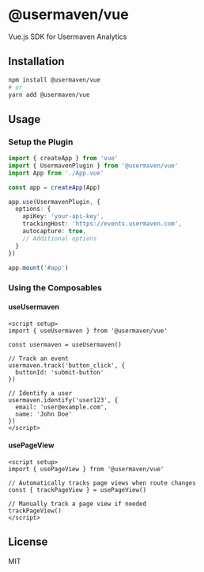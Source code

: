 # @usermaven/vue

Vue.js SDK for Usermaven Analytics

## Installation

```bash
npm install @usermaven/vue
# or
yarn add @usermaven/vue
```

## Usage

### Setup the Plugin

```typescript
import { createApp } from 'vue'
import { UsermavenPlugin } from '@usermaven/vue'
import App from './App.vue'

const app = createApp(App)

app.use(UsermavenPlugin, {
  options: {
    apiKey: 'your-api-key',
    trackingHost: 'https://events.usermaven.com',
    autocapture: true,
    // Additional options
  }
})

app.mount('#app')
```

### Using the Composables

#### useUsermaven

```vue
<script setup>
import { useUsermaven } from '@usermaven/vue'

const usermaven = useUsermaven()

// Track an event
usermaven.track('button_click', {
  buttonId: 'submit-button'
})

// Identify a user
usermaven.identify('user123', {
  email: 'user@example.com',
  name: 'John Doe'
})
</script>
```

#### usePageView

```vue
<script setup>
import { usePageView } from '@usermaven/vue'

// Automatically tracks page views when route changes
const { trackPageView } = usePageView()

// Manually track a page view if needed
trackPageView()
</script>
```

## License

MIT
